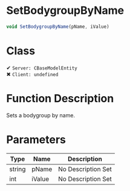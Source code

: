 # SetBodygroupByName
```js
void SetBodygroupByName(pName, iValue)
```
# Class
✔ `Server: CBaseModelEntity`  
✖ `Client: undefined`  

# Function Description
Sets a bodygroup by name.
# Parameters
Type|Name|Description
--|--|--
string|pName|No Description Set
int|iValue|No Description Set
